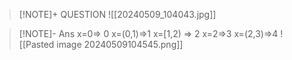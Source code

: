 
> [!NOTE]+ QUESTION
> ![[20240509_104043.jpg]]


> [!NOTE]- Ans
> x=0=> 0
> x=(0,1)=>1
> x=\[1,2) => 2
> x=2=>3
> x=(2,3)=>4
> ![[Pasted image 20240509104545.png]]

